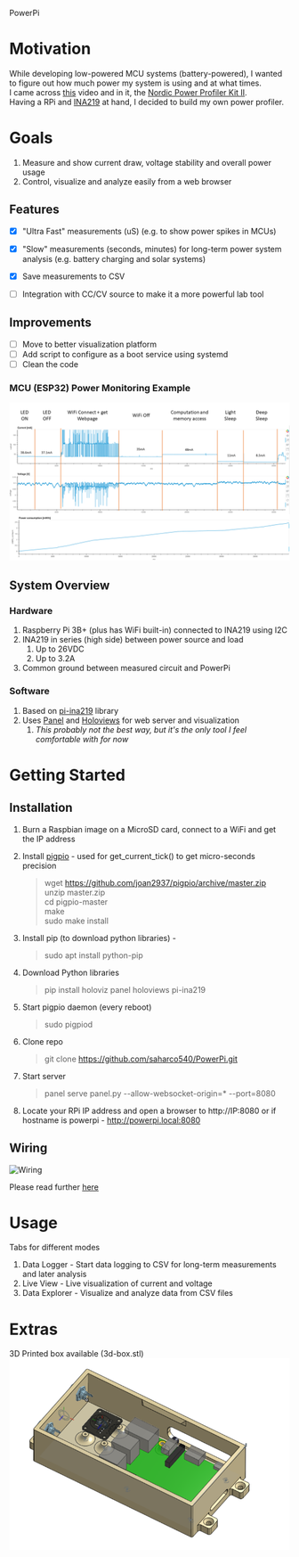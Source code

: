 PowerPi
# Motivation
While developing low-powered MCU systems (battery-powered), I wanted to figure out how much power my system is using and at what times.   
I came across [this](https://youtu.be/LUB8RWzzLWc?si=opCwQNiDN8U8gNQn&t=515) video and in it, the [Nordic Power Profiler Kit II](https://www.nordicsemi.com/Products/Development-hardware/Power-Profiler-Kit-2).  
Having a RPi and [INA219](https://www.adafruit.com/product/904)  at hand, I decided to build my own power profiler.

# Goals
1. Measure and show current draw, voltage stability and overall power usage
2. Control, visualize and analyze easily from a web browser


## Features
- [x] "Ultra Fast" measurements (uS) (e.g. to show power spikes in MCUs)
- [x] "Slow" measurements (seconds, minutes) for long-term power system analysis (e.g. battery charging and solar systems)
- [x] Save measurements to CSV
- [ ] Integration with CC/CV source to make it a more powerful lab tool


## Improvements
- [ ] Move to better visualization platform
- [ ] Add script to configure as a boot service using systemd
- [ ] Clean the code

### MCU (ESP32) Power Monitoring Example
<img src="mcu-example.png" alt="drawing" width="900"/>

## System Overview
### Hardware
1. Raspberry Pi 3B+ (plus has WiFi built-in) connected to INA219 using I2C 
2. INA219 in series (high side) between power source and load
   1. Up to 26VDC
   2. Up to 3.2A
3. Common ground between measured circuit and PowerPi

### Software
1. Based on [pi-ina219](https://pypi.org/project/pi-ina219/) library
2. Uses [Panel](https://panel.holoviz.org/) and [Holoviews](https://holoviews.org/) for web server and visualization
   1. *This probably not the best way, but it's the only tool I feel comfortable with for now* 
# Getting Started
## Installation
1. Burn a Raspbian image on a MicroSD card, connect to a WiFi and get the IP address
1. Install [pigpio](https://abyz.me.uk/rpi/pigpio/download.html) - used for get_current_tick() to get micro-seconds precision

    > wget https://github.com/joan2937/pigpio/archive/master.zip  
    unzip master.zip  
    cd pigpio-master  
    make  
    sudo make install  

2. Install pip (to download python libraries) - 
    > sudo apt install python-pip
3. Download Python libraries
    > pip install holoviz panel holoviews pi-ina219 
4. Start pigpio daemon (every reboot)
    > sudo pigpiod
5. Clone repo
    > git clone https://github.com/saharco540/PowerPi.git
6. Start server
    > panel serve panel.py --allow-websocket-origin=* --port=8080
7. Locate your RPi IP address and open a browser to http://IP:8080 or if hostname is powerpi - http://powerpi.local:8080


## Wiring
![Wiring](https://cdn-learn.adafruit.com/assets/assets/000/059/052/medium640/adafruit_products_raspi_ina219_i2c_bb.jpg?1534095144)

Please read further [here](https://learn.adafruit.com/adafruit-ina219-current-sensor-breakout/overview)

# Usage
Tabs for different modes
   1. Data Logger - Start data logging to CSV for long-term measurements and later analysis
   2. Live View - Live visualization of current and voltage
   3. Data Explorer - Visualize and analyze data from CSV files

# Extras
3D Printed box available (3d-box.stl)  
<img src="3d-box.png" alt="drawing" width="650"/>
